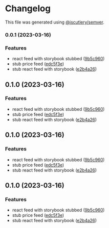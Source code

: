 # Changelog

This file was generated using [@jscutlery/semver](https://github.com/jscutlery/semver).

### 0.0.1 (2023-03-16)


### Features

* react feed with storybook stubbed ([9b5c960](https://github.com/permafacts/el-cap/commit/9b5c960be15decc2a4294e142406e8a669960a9c))
* stub price feed ([edc5f3e](https://github.com/permafacts/el-cap/commit/edc5f3ee0a2371d331f085d06fe38dcb342a6633))
* stub react feed with storybook ([e2b4a26](https://github.com/permafacts/el-cap/commit/e2b4a2689ef886329113b3aace37fefed0188bc6))

## 0.1.0 (2023-03-16)


### Features

* react feed with storybook stubbed ([9b5c960](https://github.com/permafacts/el-cap/commit/9b5c960be15decc2a4294e142406e8a669960a9c))
* stub price feed ([edc5f3e](https://github.com/permafacts/el-cap/commit/edc5f3ee0a2371d331f085d06fe38dcb342a6633))
* stub react feed with storybook ([e2b4a26](https://github.com/permafacts/el-cap/commit/e2b4a2689ef886329113b3aace37fefed0188bc6))

## 0.1.0 (2023-03-16)


### Features

* react feed with storybook stubbed ([9b5c960](https://github.com/permafacts/el-cap/commit/9b5c960be15decc2a4294e142406e8a669960a9c))
* stub price feed ([edc5f3e](https://github.com/permafacts/el-cap/commit/edc5f3ee0a2371d331f085d06fe38dcb342a6633))
* stub react feed with storybook ([e2b4a26](https://github.com/permafacts/el-cap/commit/e2b4a2689ef886329113b3aace37fefed0188bc6))

## 0.1.0 (2023-03-16)


### Features

* react feed with storybook stubbed ([9b5c960](https://github.com/permafacts/el-cap/commit/9b5c960be15decc2a4294e142406e8a669960a9c))
* stub price feed ([edc5f3e](https://github.com/permafacts/el-cap/commit/edc5f3ee0a2371d331f085d06fe38dcb342a6633))
* stub react feed with storybook ([e2b4a26](https://github.com/permafacts/el-cap/commit/e2b4a2689ef886329113b3aace37fefed0188bc6))
